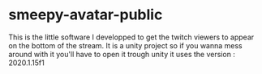 # smeepy-avatar-public
This is the little software I developped to get the twitch viewers to appear on the bottom of the stream.
It is a unity project so if you wanna mess around with it you'll have to open it trough unity it uses the version : 2020.1.15f1
